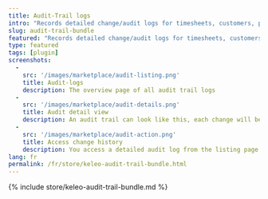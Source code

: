 ```yaml
---
title: Audit-Trail logs
intro: "Records detailed change/audit logs for timesheets, customers, projects and activities and displays them in a per-item timeline."
slug: audit-trail-bundle
featured: "Records detailed change/audit logs for timesheets, customers, projects and activities and displays them in a per-item timeline."
type: featured
tags: [plugin]
screenshots:
  - 
    src: '/images/marketplace/audit-listing.png'
    title: Audit-logs
    description: The overview page of all audit trail logs
  -
    src: '/images/marketplace/audit-details.png'
    title: Audit detail view
    description: An audit trail can look like this, each change will be recorded and you might see more entries in a object timeline
  - 
    src: '/images/marketplace/audit-action.png'
    title: Access change history
    description: You access a detailed audit log from the listing page or from the data-table "Actions" dropdown of each item
lang: fr
permalink: /fr/store/keleo-audit-trail-bundle.html
---
```


{% include store/keleo-audit-trail-bundle.md %}
 
